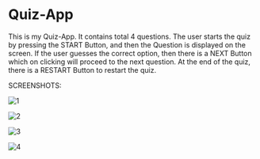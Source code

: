 # Quiz-App
This is my Quiz-App. It contains total 4 questions. The user starts the quiz by pressing the START Button, and then the Question is displayed on the screen. If the user guesses the correct option, then there is a NEXT Button which on clicking will proceed to the next question. At the end of the quiz, there is a RESTART Button to restart the quiz.

SCREENSHOTS:

![1](https://user-images.githubusercontent.com/93034609/146959266-ef3b6027-77ce-4624-8042-1ce52ca3e174.png)


![2](https://user-images.githubusercontent.com/93034609/146959275-6d414e59-5316-4223-be37-44458f458886.png)


![3](https://user-images.githubusercontent.com/93034609/146959280-74c756bb-79f4-40d0-824d-0a8912f06f00.png)


![4](https://user-images.githubusercontent.com/93034609/146959285-c6a4c8ed-801e-4005-ab1f-e1f8f165df52.png)
